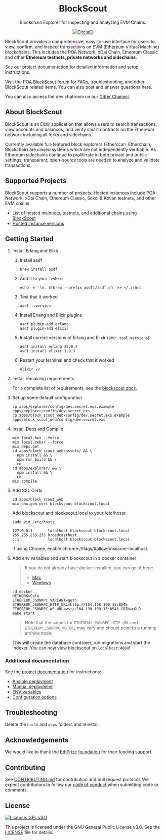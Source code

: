 <h1 align="center">BlockScout</h1>
<p align="center">Blockchain Explorer for inspecting and analyzing EVM Chains.</p>
<div align="center">

[![CircleCI](https://circleci.com/gh/celo-org/blockscout/tree/master.svg?style=svg)](https://circleci.com/gh/celo-org/blockscout/tree/master)

</div>

BlockScout provides a comprehensive, easy-to-use interface for users to view, confirm, and inspect transactions on EVM (Ethereum Virtual Machine) blockchains. This includes the POA Network, xDai Chain, Ethereum Classic and other **Ethereum testnets, private networks and sidechains**.

See our [project documentation](https://docs.blockscout.com/) for detailed information and setup instructions.

Visit the [POA BlockScout forum](https://forum.poa.network/c/blockscout) for FAQs, troubleshooting, and other BlockScout related items. You can also post and answer questions here.

You can also access the dev chatroom on our [Gitter Channel](https://gitter.im/poanetwork/blockscout).

## About BlockScout

BlockScout is an Elixir application that allows users to search transactions, view accounts and balances, and verify smart contracts on the Ethereum network including all forks and sidechains.

Currently available full-featured block explorers (Etherscan, Etherchain, Blockchair) are closed systems which are not independently verifiable.  As Ethereum sidechains continue to proliferate in both private and public settings, transparent, open-source tools are needed to analyze and validate transactions.

## Supported Projects

BlockScout supports a number of projects. Hosted instances include POA Network, xDai Chain, Ethereum Classic, Sokol & Kovan testnets, and other EVM chains. 

- [List of hosted mainnets, testnets, and additional chains using BlockScout](https://docs.blockscout.com/for-projects/supported-projects)
- [Hosted instance versions](https://docs.blockscout.com/about/use-cases/hosted-blockscout)

## Getting Started

1. Install Erlang and Elixir

    1. Install asdf

       ```shell
       brew install asdf
       ```

    2. Add it to your `.zshrc`:

       ```shell
       echo -e '\n. $(brew --prefix asdf)/asdf.sh' >> ~/.zshrc
       ```

    3. Test that it worked

       ```shell
       asdf --version
       ```

    4. Install Erlang and Elixir plugins

       ```shell
       asdf plugin-add erlang
       asdf plugin-add elixir
       ```

    5. Install correct versions of Erlang and Elixir (see `.tool-versions`)

       ```shell
       asdf install erlang 22.0.7
       asdf install elixir 1.9.1
       ```

    6. Restart your terminal and check that it worked

       ```shell
       elixir -v
       ```

2. Install remaining requirements

    For a complete list of requirements, see the [blockscout docs](https://docs.blockscout.com/for-developers/information-and-settings/requirements).

3. Set up some default configuration

    ```shell
    cp apps/explorer/config/dev.secret.exs.example apps/explorer/config/dev.secret.exs
    cp apps/block_scout_web/config/dev.secret.exs.example apps/block_scout_web/config/dev.secret.exs
    ```

4. Install Deps and Compile

    ```shell
    mix local.hex --force
    mix local.rebar --force
    mix deps.get
    cd apps/block_scout_web/assets/ && \
      npm install && \
      npm run build && \
      cd -
    cd apps/explorer/ && \
      npm install && \
      cd -
    mix compile
    ```

5. Add SSL Certs

   ```shell
   cd apps/block_scout_web
   mix phx.gen.cert blockscout blockscout.local
   ```

   Add blockscout and blockscout.local to your /etc/hosts:

   ```shell
   sudo vim /etc/hosts
   ```

   ```shell
   127.0.0.1       localhost blockscout blockscout.local
   255.255.255.255 broadcasthost
   ::1             localhost blockscout blockscout.local
   ```

   If using Chrome, enable chrome://flags/#allow-insecure-localhost.

6. Add env variables and start blockscout in a docker container

     > If you do not already have docker installed, you can get it here:  
     >   - [Mac](https://hub.docker.com/editions/community/docker-ce-desktop-mac)
     >   - [Windows](https://hub.docker.com/editions/community/docker-ce-desktop-windows)

    ```shell
    cd docker
    NETWORK=Celo
    ETHEREUM_JSONRPC_VARIANT=geth
    ETHEREUM_JSONRPC_HTTP_URL=http://104.198.100.15:8545
    ETHEREUM_JSONRPC_WS_URL=ws://104.198.100.15:8546 COIN=cGLD
    make start
    ```

     > Note that the values for `ETHEREUM_JSONRPC_HTTP_URL` and `ETHEREUM_JSONRPC_WS_URL` may vary and should point to a running archive node.

    This will create the database container, run migrations and start the indexer.  You can now view blockscout on `localhost:4000`!

### Additional documentation

See the [project documentation](https://docs.blockscout.com/) for instructions:
- [Ansible deployment](https://docs.blockscout.com/for-developers/ansible-deployment)
- [Manual deployment](https://docs.blockscout.com/for-developers/manual-deployment)
- [ENV variables](https://docs.blockscout.com/for-developers/information-and-settings/env-variables)
- [Configuration options](https://docs.blockscout.com/for-developers/configuration-options)

## Troubleshooting

Delete the `build` and `deps` folders and reinstall.

## Acknowledgements

We would like to thank the [EthPrize foundation](http://ethprize.io/) for their funding support.

## Contributing

See [CONTRIBUTING.md](CONTRIBUTING.md) for contribution and pull request protocol. We expect contributors to follow our [code of conduct](CODE_OF_CONDUCT.md) when submitting code or comments.

## License

[![License: GPL v3.0](https://img.shields.io/badge/License-GPL%20v3-blue.svg)](https://www.gnu.org/licenses/gpl-3.0)

This project is licensed under the GNU General Public License v3.0. See the [LICENSE](LICENSE) file for details.
